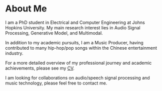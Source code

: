 # About Me

I am a PhD student in Electrical and Computer Engineering at Johns Hopkins University. My main research interest lies in Audio Signal Processing, Generative Model, and Multimodal.

In addition to my academic pursuits, I am a Music Producer, having contributed to many hip-hop/pop songs within the Chinese entertainment industry.

For a more detailed overview of my professional journey and academic achievements, please see my [CV](https://haidog-yaqub.github.io/docs/Jiarui_CV.pdf).

I am looking for collaborations on audio/speech signal processing and music technology, please feel free to contact me.
